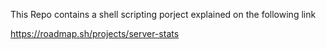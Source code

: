 This Repo contains a shell scripting porject explained on the following link 

https://roadmap.sh/projects/server-stats
